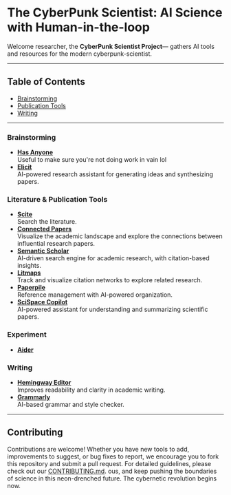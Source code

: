 # The CyberPunk Scientist: AI Science with Human-in-the-loop

Welcome researcher, the **CyberPunk Scientist Project**— gathers AI tools and resources for the modern cyberpunk-scientist.  


---

## Table of Contents

- [Brainstorming](#brainstorming)
- [Publication Tools](#literature--publication-tools)
- [Writing](#writing)
---


### Brainstorming  
- **[Has Anyone](https://hasanyone.com/)**  
  Useful to make sure you're not doing work in vain lol  
- **[Elicit](https://elicit.org/)**  
  AI-powered research assistant for generating ideas and synthesizing papers.  

### Literature & Publication Tools  
- **[Scite](https://scite.ai/)**  
  Search the literature.  
- **[Connected Papers](https://www.connectedpapers.com/)**  
  Visualize the academic landscape and explore the connections between influential research papers.  
- **[Semantic Scholar](https://www.semanticscholar.org/)**  
  AI-driven search engine for academic research, with citation-based insights.  
- **[Litmaps](https://www.litmaps.com/)**  
  Track and visualize citation networks to explore related research.  
- **[Paperpile](https://paperpile.com/)**  
  Reference management with AI-powered organization.
- **[SciSpace Copilot](https://typeset.io/)**  
AI-powered assistant for understanding and summarizing scientific papers.

### Experiment

- **[Aider](https://aider.chat/)**  
 
  
### Writing  

- **[Hemingway Editor](https://hemingwayapp.com/)**  
  Improves readability and clarity in academic writing.  
- **[Grammarly](https://www.grammarly.com/)**  
  AI-based grammar and style checker.  


---

## Contributing

Contributions are welcome! Whether you have new tools to add, improvements to suggest, or bug fixes to report, we encourage you to fork this repository and submit a pull request. For detailed guidelines, please check out our [CONTRIBUTING.md](CONTRIBUTING.md).
ous, and keep pushing the boundaries of science in this neon-drenched future. The cybernetic revolution begins now.
